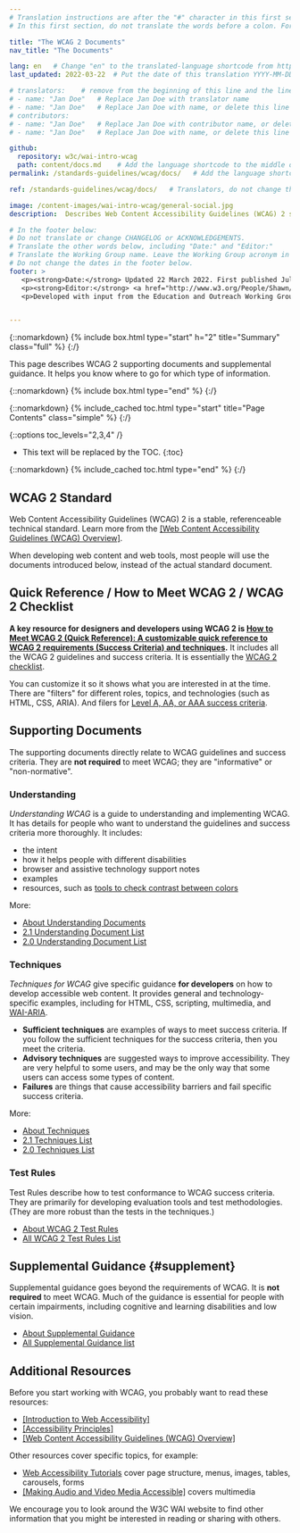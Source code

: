 ```yaml
---
# Translation instructions are after the "#" character in this first section. They are comments that do not show up in the web page. You do not need to translate the instructions after #.
# In this first section, do not translate the words before a colon. For example, do not translate "title:". Do translate the text after "title:".

title: "The WCAG 2 Documents"
nav_title: "The Documents"

lang: en   # Change "en" to the translated-language shortcode from https://www.iana.org/assignments/language-subtag-registry/language-subtag-registry
last_updated: 2022-03-22  # Put the date of this translation YYYY-MM-DD (with month in the middle)

# translators:    # remove from the beginning of this line and the lines below: "# " (the hash sign and the space)
# - name: "Jan Doe"   # Replace Jan Doe with translator name
# - name: "Jan Doe"   # Replace Jan Doe with name, or delete this line if not multiple translators
# contributors:
# - name: "Jan Doe"   # Replace Jan Doe with contributor name, or delete this line if none
# - name: "Jan Doe"   # Replace Jan Doe with name, or delete this line if not multiple contributors

github:
  repository: w3c/wai-intro-wcag
  path: content/docs.md    # Add the language shortcode to the middle of the filename, for example: content/docs.fr.md
permalink: /standards-guidelines/wcag/docs/   # Add the language shortcode to the end, with no slash at end, for example: /standards-guidelines/wcag/docs/fr

ref: /standards-guidelines/wcag/docs/   # Translators, do not change this

image: /content-images/wai-intro-wcag/general-social.jpg
description:  Describes Web Content Accessibility Guidelines (WCAG) 2 supporting documents and supplemental guidance.

# In the footer below:
# Do not translate or change CHANGELOG or ACKNOWLEDGEMENTS.
# Translate the other words below, including "Date:" and "Editor:"
# Translate the Working Group name. Leave the Working Group acronym in English.
# Do not change the dates in the footer below.
footer: >
   <p><strong>Date:</strong> Updated 22 March 2022. First published July 2005.</p>
   <p><strong>Editor:</strong> <a href="http://www.w3.org/People/Shawn/">Shawn Lawton Henry</a>. Contributors: <a href="http://www.w3.org/People/hidde/">Hidde de Vries</a> and <a href="http://www.w3.org/People/shadi/">Shadi Abou-Zahra</a>.</p>
   <p>Developed with input from the Education and Outreach Working Group (<a href="https://www.w3.org/WAI/about/groups/eowg/">EOWG</a>).</p>


---
```


{::nomarkdown}
{% include box.html type="start" h="2" title="Summary" class="full" %}
{:/}

This page describes WCAG 2 supporting documents and supplemental guidance. It helps you know where to go for which type of information.

{::nomarkdown}
{% include box.html type="end" %}
{:/}

{::nomarkdown}
{% include_cached toc.html type="start" title="Page Contents" class="simple" %}
{:/}

{::options toc_levels="2,3,4" /}

-   This text will be replaced by the TOC.
{:toc}


{::nomarkdown}
{% include_cached toc.html type="end" %}
{:/}

## WCAG 2 Standard

Web Content Accessibility Guidelines (WCAG) 2 is a stable, referenceable technical standard. Learn more from the [[Web Content Accessibility Guidelines (WCAG) Overview]](/standards-guidelines/wcag/).

When developing web content and web tools, most people will use the documents introduced below, instead of the actual standard document.

## Quick Reference / How to Meet WCAG 2 / WCAG 2 Checklist

**A key resource for designers and developers using WCAG 2 is [How to Meet WCAG 2 (Quick Reference): A customizable quick reference to WCAG 2 requirements (Success Criteria) and techniques](http://www.w3.org/WAI/WCAG21/quickref/).** It includes all the WCAG 2 guidelines and success criteria. It is essentially the [WCAG 2 checklist](http://www.w3.org/WAI/WCAG21/quickref/).

You can customize it so it shows what you are interested in at the time. There are "filters" for different roles, topics, and technologies (such as HTML, CSS, ARIA). And filers for [Level A, AA, or AAA success criteria](https://www.w3.org/WAI/WCAG21/Understanding/conformance#levels).

## Supporting Documents

The supporting documents directly relate to WCAG guidelines and success criteria. They are **not required** to meet WCAG; they are "informative" or "non-normative".

### Understanding

<cite>Understanding WCAG</cite> is a guide to understanding and implementing WCAG. It has details for people who want to understand the guidelines and success criteria more thoroughly. It includes:

*  the intent
*  how it helps people with different disabilities
*  browser and assistive technology support notes
*  examples
*  resources, such as [tools to check contrast between colors](https://www.w3.org/WAI/WCAG21/Understanding/contrast-minimum.html#resources)

More:
* [About Understanding Documents](https://www.w3.org/WAI/WCAG21/Understanding/intro)
* [2.1 Understanding Document List](https://www.w3.org/WAI/WCAG21/Understanding/)
* [2.0 Understanding Document List](https://www.w3.org/TR/UNDERSTANDING-WCAG20/)

### Techniques

<cite>Techniques for WCAG</cite> give specific guidance **for developers** on how to develop accessible web content. It provides general and technology-specific examples, including for HTML, CSS, scripting, multimedia, and [WAI-ARIA](/standards-guidelines/aria/). 

* **Sufficient techniques** are examples of ways to meet success criteria. If you follow the sufficient techniques for the success criteria, then you meet the criteria.
* **Advisory techniques** are suggested ways to improve accessibility. They are very helpful to some users, and may be the only way that some users can access some types of content.
* **Failures** are things that cause accessibility barriers and fail specific success criteria.

More:
* [About Techniques](https://www.w3.org/WAI/WCAG21/Understanding/understanding-techniques)
* [2.1 Techniques List](https://www.w3.org/WAI/WCAG21/Techniques/)
* [2.0 Techniques List](https://www.w3.org/TR/WCAG20-TECHS/)

### Test Rules

Test Rules describe how to test conformance to WCAG success criteria. They are primarily for developing evaluation tools and test methodologies. (They are more robust than the tests in the techniques.)

* [About WCAG 2 Test Rules](/standards-guidelines/act/rules/about/)
* [All WCAG 2 Test Rules List](/standards-guidelines/act/rules/)

## Supplemental Guidance {#supplement}

Supplemental guidance goes beyond the requirements of WCAG. It is **not required** to meet WCAG. Much of the guidance is essential for people with certain impairments, including cognitive and learning disabilities and low vision.

* [About Supplemental Guidance](/WCAG2/supplemental/about/)
* [All Supplemental Guidance list](/WCAG2/supplemental/)

## Additional Resources

Before you start working with WCAG, you probably want to read these resources:
* [[Introduction to Web Accessibility]](/fundamentals/accessibility-intro/)
* [[Accessibility Principles]](/fundamentals/accessibility-principles/)
* [[Web Content Accessibility Guidelines (WCAG) Overview]](/standards-guidelines/wcag/)

Other resources cover specific topics, for example: 
* [Web Accessibility Tutorials](https://www.w3.org/WAI/tutorials/) cover page structure, menus, images, tables, carousels, forms
* [[Making Audio and Video Media Accessible]](/media/av/) covers multimedia

We encourage you to look around the W3C WAI website to find other information that you might be interested in reading or sharing with others.
